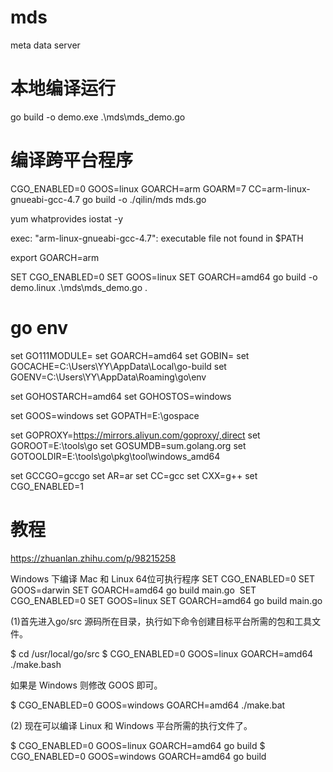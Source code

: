 # mds
meta data server

# 本地编译运行
go build -o demo.exe .\mds\mds_demo.go

# 编译跨平台程序
CGO_ENABLED=0 GOOS=linux GOARCH=arm GOARM=7 CC=arm-linux-gnueabi-gcc-4.7 go build -o ./qilin/mds mds.go

yum whatprovides iostat -y

exec: "arm-linux-gnueabi-gcc-4.7": executable file not found in $PATH

export GOARCH=arm

  SET CGO_ENABLED=0
  SET GOOS=linux
  SET GOARCH=amd64
go build -o demo.linux .\mds\mds_demo.go
.
# go env
set GO111MODULE=
set GOARCH=amd64
set GOBIN=
set GOCACHE=C:\Users\YY\AppData\Local\go-build
set GOENV=C:\Users\YY\AppData\Roaming\go\env

set GOHOSTARCH=amd64
set GOHOSTOS=windows

set GOOS=windows
set GOPATH=E:\gospace

set GOPROXY=https://mirrors.aliyun.com/goproxy/,direct
set GOROOT=E:\tools\go
set GOSUMDB=sum.golang.org
set GOTOOLDIR=E:\tools\go\pkg\tool\windows_amd64

set GCCGO=gccgo
set AR=ar
set CC=gcc
set CXX=g++
set CGO_ENABLED=1


# 教程
https://zhuanlan.zhihu.com/p/98215258

Windows 下编译 Mac 和 Linux 64位可执行程序
  SET CGO_ENABLED=0
  SET GOOS=darwin
  SET GOARCH=amd64
  go build main.go
  ​
  SET CGO_ENABLED=0
  SET GOOS=linux
  SET GOARCH=amd64
  go build main.go


(1)首先进入go/src 源码所在目录，执行如下命令创建目标平台所需的包和工具文件。

$ cd /usr/local/go/src
$ CGO_ENABLED=0 GOOS=linux GOARCH=amd64 ./make.bash
 

如果是 Windows 则修改 GOOS 即可。

$ CGO_ENABLED=0 GOOS=windows GOARCH=amd64 ./make.bat
 
(2) 现在可以编译 Linux 和 Windows 平台所需的执行文件了。

$ CGO_ENABLED=0 GOOS=linux GOARCH=amd64 go build
$ CGO_ENABLED=0 GOOS=windows GOARCH=amd64 go build